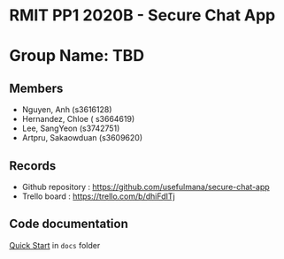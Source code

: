 # RMIT PP1 2020B - Secure Chat App

# Group Name: TBD

## Members
* Nguyen, Anh (s3616128)
* Hernandez, Chloe ( s3664619)
* Lee, SangYeon (s3742751)
* Artpru, Sakaowduan (s3609620)

## Records

* Github repository : https://github.com/usefulmana/secure-chat-app
* Trello board : https://trello.com/b/dhiFdITj

## Code documentation

[Quick Start](/docs/README.md) in `docs` folder
